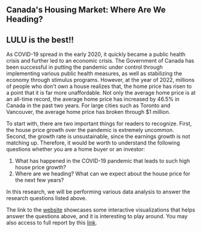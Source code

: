 ## Canada's Housing Market: Where Are We Heading?

## LULU is the best!!

As COVID-19 spread in the early 2020, it quickly became a public health crisis and further led to an economic crisis. The Government of Canada has been successful in putting the pandemic under control through implementing various public health measures, as well as stabilizing the economy through stimulus programs. However, at the year of 2022, millions of people who don't own a house realizes that, the home price has risen to a point that it is far more unaffordable. Not only the average home price is at an all-time record, the average home price has increased by 46.5% in Canada in the past two years. For large cities such as Toronto and Vancouver, the average home price has broken through \$1 million.

To start with, there are two important things for readers to recognize. First, the house price growth over the pandemic is extremely uncommon. Second, the growth rate is unsustainable, since the earnings growth is not matching up. Therefore, it would be worth to understand the following questions whether you are a home buyer or an investor:

1.  What has happened in the COVID-19 pandemic that leads to such high house price growth?
2.  Where are we heading? What can we expect about the house price for the next few years?

In this research, we will be performing various data analysis to answer the research questions listed above.

The link to the [website](https://howardchen123.github.io/Canadian-Housing-Market-Analysis/) showcases some interactive visualizations that helps answer the questions above, and it is interesting to play around. You may also access to full report by this <a href="jsc370_report.pdf" download>link</a>.
